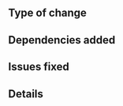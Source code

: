 ## Type of change

<!--
- MAJOR: breaking change
- MINOR: feature
- PATCH: bugfix
-->

## Dependencies added

<!--
- [dependency](https://npmjs.com/roots/bud)
- ...
-->

## Issues fixed

<!--
- Fixes #1
- ...
-->

## Details

<!-- 
Describe your changes in as much detail as possible 
-->
